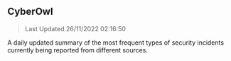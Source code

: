 ## CyberOwl 
> Last Updated 26/11/2022 02:16:50 


A daily updated summary of the most frequent types of security incidents currently being reported from different sources.

